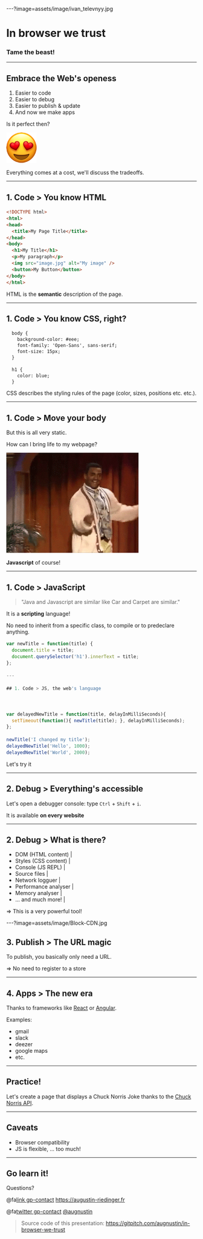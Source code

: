 ---?image=assets/image/ivan_televnyy.jpg

# In browser we trust

### Tame the beast!

---

## Embrace the Web's openess

1. Easier to code
2. Easier to debug
3. Easier to publish & update
4. And now we make apps

Is it perfect then?

![](assets/image/smiling-face-with-heart-eyes.png)

Everything comes at a cost, we'll discuss the tradeoffs.

---

## 1. Code > You know HTML

```html
<!DOCTYPE html>
<html>
<head>
  <title>My Page Title</title>
</head>
<body>
  <h1>My Title</h1>
  <p>My paragraph</p>
  <img src="image.jpg" alt="My image" />
  <button>My Button</button>
</body>
</html>
```

HTML is the **semantic** description of the page.

---

## 1. Code > You know CSS, right?

```
  body {
    background-color: #eee;
    font-family: 'Open-Sans', sans-serif;
    font-size: 15px;
  }

  h1 {
    color: blue;
  }
```

CSS describes the styling rules of the page (color, sizes, positions etc. etc.).

---

## 1. Code > Move your body

But this is all very static.

How can I bring life to my webpage?

![](assets/image/giphy.gif)

<div class="fragment">
<strong>Javascript</strong> of course!
</div>

---

## 1. Code > Java**Script**

> "Java and Javascript are similar like Car and Carpet are similar."

It is a **scripting** language!

No need to inherit from a specific class, to compile or to predeclare anything.
```javascript
var newTitle = function(title) {
  document.title = title;
  document.querySelector('h1').innerText = title;
};

---

## 1. Code > JS, the web's language



var delayedNewTitle = function(title, delayInMilliSeconds){
  setTimeout(function(){ newTitle(title); }, delayInMilliSeconds);
};

newTitle('I changed my title');
delayedNewTitle('Hello', 1000);
delayedNewTitle('World', 2000);

```

Let's try it

---

## 2. Debug > Everything's accessible

Let's open a debugger console: type `Ctrl` + `Shift` + `i`.

It is available **on every website**

---

## 2. Debug > What is there?

- DOM (HTML content) |
- Styles (CSS content) |
- Console (JS REPL) |
- Source files |
- Network logguer |
- Performance analyser |
- Memory analyser |
- ... and much more! |

<p class="fragment">=> This is a very powerful tool!</p>

---?image=assets/image/Block-CDN.jpg

<div class="inverted-colors">
  <h2>3. Publish > The URL magic</h2>

  <p>To publish, you basically only need a URL.</p>

  <p>=> No need to register to a store</p>
</div>

---

## 4. Apps > The new era

Thanks to frameworks like [React](https://reactjs.org/) or [Angular](https://angularjs.org/).

Examples:
- gmail
- slack
- deezer
- google maps
- etc.

---

## Practice!

Let's create a page that displays a Chuck Norris Joke thanks to the [Chuck Norris API](http://www.icndb.com/api/).

---

## Caveats

- Browser compatibility
- JS is flexible, ... too much!

---

## Go learn it!

Questions?

@fa[link gp-contact]() https://augustin-riedinger.fr

@fa[twitter gp-contact]() [@augnustin](https://twitter.com/Augnustin)

> Source code of this presentation: https://gitpitch.com/augnustin/in-browser-we-trust